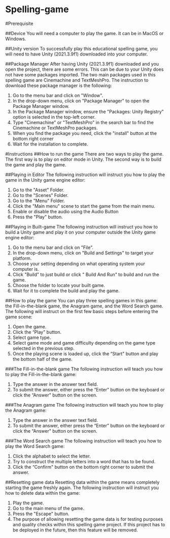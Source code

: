 # Spelling-game

#Prerequisite

##Device
You will need a computer to play the game. It can be in MacOS or Windows.

##Unity version
To successfully play this educational spelling game, you will need to have Unity (2021.3.9f1) downloaded into your computer.

##Package Manager
After having Unity (2021.3.9f1) downloaded and you open the project, there are some errors. This can be due to your Unity does not have some packages imported. The two main packages used in this spelling game are Cinemachine and TextMeshPro. The instruction to download these package manager is the following:

1. Go to the menu bar and click on "Window".
2. In the drop-down menu, click on "Package Manager" to open the Package Manager window.
3. In the Package Manager window, ensure the "Packages: Unity Registry" option is selected in the top-left corner.
4. Type "Cinemachine" or "TextMeshPro" in the search bar to find the Cinemachine or TextMeshPro packages.
5. When you find the package you need, click the "install" button at the bottom right corner
6. Wait for the installation to complete.

#Instructions
##How to run the game
There are two ways to play the game. The first way is to play on editor mode in Unity. The second way is to build the game and play the game.

##Playing in Editor
The following instruction will instruct you how to play the game in the Unity game engine editor:

1. Go to the "Asset" Folder.
2. Go to the "Scenes" Folder.
3. Go to the "Menu" Folder.
4. Click the "Main menu" scene to start the game from the main menu.
5. Enable or disable the audio using the Audio Button
6. Press the "Play" button.

##Playing in Built-game
The following instruction will instruct you how to build a Unity game and play it on your computer outside the Unity game engine editor:

1. Go to the menu bar and click on "File".
2. In the drop-down menu, click on "Build and Settings" to target your platform.
3. Choose your setting depending on what operating system your computer is.
4. Click "Build" to just build or click " Build And Run" to build and run the game.
5. Choose the folder to locate your built game.
6. Wait for it to complete the build and play the game.

##How to play the game
You can play three spelling games in this game: the Fill-in-the-blank game, the Anagram game, and the Word Search game. The following will instruct on the first few basic steps before entering the game scene:

1. Open the game.
2. Click the “Play" button.
3. Select game type.
4. Select game mode and game difficulty depending on the game type selected in the previous step.
5. Once the playing scene is loaded up, click the “Start" button and play the bottom half of the game.

###The Fill-in-the-blank game
The following instruction will teach you how to play the Fill-in-the-blank game:

1. Type the answer in the answer text field.
2. To submit the answer, either press the “Enter" button on the keyboard or click the “Answer" button on the screen.

###The Anagram game
The following instruction will teach you how to play the Anagram game:

1. Type the answer in the answer text field.
2. To submit the answer, either press the “Enter" button on the keyboard or click the “Answer" button on the screen.

###The Word Search game
The following instruction will teach you how to play the Word Search game:

1. Click the alphabet to select the letter.
2. Try to construct the multiple letters into a word that has to be found.
3. Click the “Confirm" button on the bottom right corner to submit the answer.

##Resetting game data
Resetting data within the game means completely starting the game freshly again. The following instruction will instruct you how to delete data within the game:

1. Play the game.
2. Go to the main menu of the game.
3. Press the "Escape" button.
4. The purpose of allowing resetting the game data is for testing purposes and quality checks within this spelling game project. If this project has to be deployed in the future, then this feature will be removed.